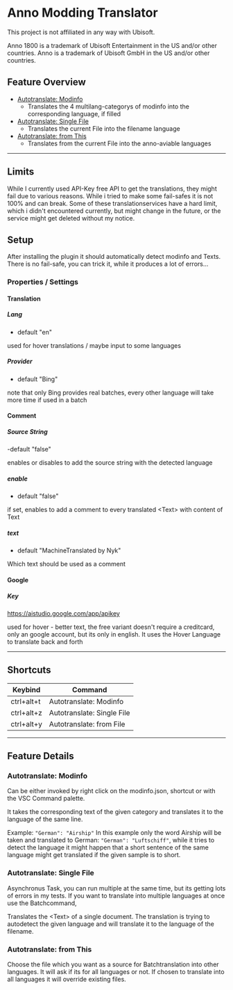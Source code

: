 # Anno Modding Translator

This project is not affiliated in any way with Ubisoft.

Anno 1800 is a trademark of Ubisoft Entertainment in the US and/or other countries. Anno is a trademark of Ubisoft GmbH in the US and/or other countries.

## Feature Overview

- [Autotranslate: Modinfo](#autotranslate-modinfo)
  - Translates the 4 multilang-categorys of modinfo into the corresponding language, if filled
- [Autotranslate: Single File](#autotranslate-single-file)
  - Translates the current File into the filename language
- [Autotranslate: from This](#autotranslate-from-this)
  - Translates from the current File into the anno-aviable languages

---

## Limits

While I currently used API-Key free API to get the translations, they might fail due to various reasons. While i tried to make some fail-safes it is not 100% and can break. Some of these translationservices have a hard limit, which i didn't encountered currently, but might change in the future, or the service might get deleted without my notice.

## Setup

After installing the plugin it should automatically detect modinfo and Texts. There is no fail-safe, you can trick it, while it produces a lot of errors...

### Properties / Settings

#### Translation
##### Lang
- default "en"

used for hover translations / maybe input to some languages
##### Provider
- default "Bing"

note that only Bing provides real batches, every other language will take more time if used in a batch
#### Comment

##### Source String
-default "false"

enables or disables to add the source string with the detected language

##### enable
- default "false"

if set, enables to add a comment to every translated \<Text\> with content of Text

##### text
- default "MachineTranslated by Nyk"

Which text should be used as a comment

#### Google

##### Key
https://aistudio.google.com/app/apikey

used for hover - better text, the free variant doesn't require a creditcard, only an google account, but its only in english. It uses the Hover Language to translate back and forth

---

## Shortcuts
| Keybind | Command |
| --- | --- |
| ctrl+alt+t | Autotranslate: Modinfo |
| ctrl+alt+z | Autotranslate: Single File |
| ctrl+alt+y | Autotranslate: from File |

---
## Feature Details

### Autotranslate: Modinfo

Can be either invoked by right click on the modinfo.json, shortcut or with the VSC Command palette.

It takes the corresponding text of the given category and translates it to the language of the same line.

Example: `"German": "Airship"` In this example only the word Airship will be taken and translated to German: `"German": "Luftschiff"`, while it tries to detect the language it might happen that a short sentence of the same language might get translated if the given sample is to short.

### Autotranslate: Single File

Asynchronus Task, you can run multiple at the same time, but its getting lots of errors in my tests. If you want to translate into multiple languages at once use the Batchcommand,

Translates the \<Text\> of a single document. The translation is trying to autodetect the given language and will translate it to the language of the filename.

### Autotranslate: from This

Choose the file which you want as a source for Batchtranslation into other languages. It will ask if its for all languages or not. If chosen to translate into all languages it will override existing files.